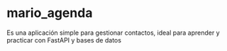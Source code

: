 # mario_agenda
Es una aplicación simple para gestionar contactos, ideal para aprender y practicar con FastAPI y bases de datos
